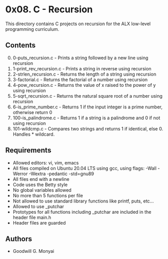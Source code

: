 # 0x08. C - Recursion

This directory contains C projects on recursion for the ALX low-level programming curriculum.

## Contents

0. 0-puts_recursion.c - Prints a string followed by a new line using recursion
1. 1-print_rev_recursion.c - Prints a string in reverse using recursion
2. 2-strlen_recursion.c - Returns the length of a string using recursion
3. 3-factorial.c - Returns the factorial of a number using recursion 
4. 4-pow_recursion.c - Returns the value of x raised to the power of y using recursion
5. 5-sqrt_recursion.c - Returns the natural square root of a number using recursion
6. 6-is_prime_number.c - Returns 1 if the input integer is a prime number, otherwise return 0
7. 100-is_palindrome.c - Returns 1 if a string is a palindrome and 0 if not using recursion
8. 101-wildcmp.c - Compares two strings and returns 1 if identical, else 0. Handles * wildcard.

## Requirements

- Allowed editors: vi, vim, emacs
- All files compiled on Ubuntu 20.04 LTS using gcc, using flags: -Wall -Werror -Wextra -pedantic -std=gnu89
- All files end with a newline
- Code uses the Betty style
- No global variables allowed
- No more than 5 functions per file
- Not allowed to use standard library functions like printf, puts, etc...
- Allowed to use _putchar
- Prototypes for all functions including _putchar are included in the header file main.h
- Header files are guarded

## Authors

- Goodwill G. Monyai 
